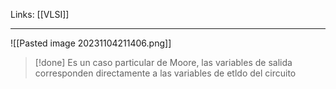 Links: [[VLSI]]
___

![[Pasted image 20231104211406.png]]

> [!done] Es un caso particular de Moore, las variables de salida corresponden directamente a las variables de etldo del circuito

